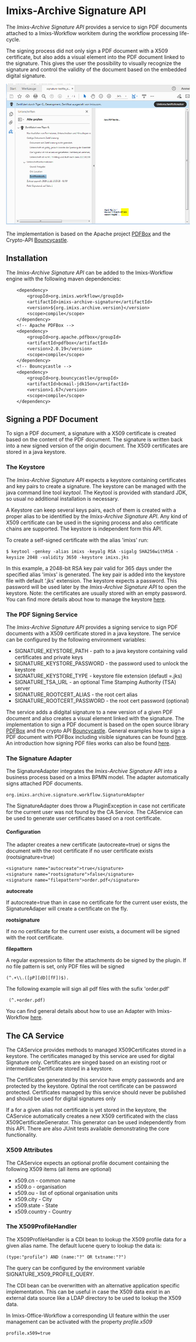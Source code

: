 # Imixs-Archive Signature API

The *Imixs-Archive Signature API* provides a service to sign PDF documents attached to a Imixs-Workflow workitem during the workflow processing life-cycle. 

The signing process did not only sign a PDF document with a X509 certificate, but also adds a visual element into the PDF document linked to the signature. This gives the user the possibility to visually recognize the signature and control the validity of the document based on the embedded digital signature.

<img src="docs/imixs-signature-example-001.png">


The implementation is based on the Apache project [PDFBox](https://pdfbox.apache.org/) and the Crypto-API [Bouncycastle](http://bouncycastle.org/). 

## Installation

The *Imixs-Archive Signature API* can be added to the Imixs-Workflow engine with the following maven dependencies:

		<dependency>
			<groupId>org.imixs.workflow</groupId>
			<artifactId>imixs-archive-signature</artifactId>
			<version>${org.imixs.archive.version}</version>
			<scope>compile</scope>
		</dependency>
		<!-- Apache PDFBox -->
		<dependency>
			<groupId>org.apache.pdfbox</groupId>
			<artifactId>pdfbox</artifactId>
			<version>2.0.19</version>
			<scope>compile</scope>
		</dependency>
		<!-- Bouncycastle -->
		<dependency>
			<groupId>org.bouncycastle</groupId>
			<artifactId>bcmail-jdk15on</artifactId>
			<version>1.67</version>
			<scope>compile</scope>
		</dependency>
		


## Signing a PDF Document

To sign a PDF document, a signature with a X509 certificate is created based on the content of the PDF document. The signature is written back into a new signed version of the origin document. The X509 certificates are stored in a java keystore. 

### The Keystore

The *Imixs-Archive Signature API* expects a keystore containing certificates and key pairs to create a signature. The keystore can be managed with the java command line tool *keytool*. The Keytool is provided with standard JDK, so usual no additional installation is necessary. 

A Keystore can keep several keys pairs, each of them is created with a proper alias to be identified by the *Imixs-Archive Signature API*. Any kind of X509 certificate can be used in the signing process and also certificate chains are supported. The keystore is independent form this API.

To create a self-signed certificate with the alias 'imixs' run:

	$ keytool -genkey -alias imixs -keyalg RSA -sigalg SHA256withRSA -keysize 2048 -validity 3650 -keystore imixs.jks

In this example, a 2048-bit RSA key pair valid for 365 days under the specified alias 'imixs' is generated. 
The key pair is added into the keystore file with default ‘.jks’ extension.
The keystore expects a password. This password will be used later by the *Imixs-Archive Signature API* to open the keystore. 
 Note: the certificates are usually stored with an empty password. You can find more details about how to manage the keystore [here](docs/README.md). 


 
### The PDF Signing Service

The *Imixs-Archive Signature API* provides a signing service to sign PDF documents with a X509 certificate stored in a java keystore. The service can be configured by the following environment variables:

 * SIGNATURE_KEYSTORE_PATH - path to a java keystore containing valid certificates and private keys
 * SIGNATURE_KEYSTORE_PASSWORD - the password used to unlock the keystore
 * SIGNATURE_KEYSTORE_TYPE - keystore file extension (defautl =.jks)
 * SIGNATURE_TSA_URL - an optional Time Stamping Authority (TSA) server
 * SIGNATURE_ROOTCERT_ALIAS - the root cert alias
 * SIGNATURE_ROOTCERT_PASSWORD - the root cert password (optional)

The service adds a didgital signature to a new version of a given PDF document and also creates a visual element linked with the signature.
The implementation to sign a PDF document is based on the open source library [PDFBox](https://github.com/apache/pdfbox) and the crypto API [Bouncycastle](http://bouncycastle.org/). General examples how to sign a PDF document with PDFBox including visible signatures can be found [here](https://github.com/apache/pdfbox/tree/trunk/examples/src/main/java/org/apache/pdfbox/examples/signature). 
An introduction how signing PDF files works can also be found [here](https://jvmfy.com/2018/11/17/how-to-digitally-sign-pdf-files/).

### The Signature Adapter

The SignatureAdapter integrates the *Imixs-Archive Signature API* into a business process based on a Imixs BPMN model. The adapter automatically signs attached PDF documents. 

	org.imixs.archive.signature.workflow.SignatureAdapter
	
The SignatureAdapter does throw a PluginException in case not certificate for the current user was not found by the CA Service. The CAService can be used to generate user certificates	based on a root certificate. 

#### Configuration
The adapter creates a new  certificate (autocreate=true) or signs the document with the root certificate if no user certificate exists (rootsignature=true)

	<signature name="autocreate">true</signature>
	<signature name="rootsignature">false</signature>
	<signature name="filepattern">order.pdf</signature>

**autocreate**

If autocreate=true than in case no certificate for the current user exists, the SignatureAdaper will create a certificate on the fly.

**rootsignature**

If no no certificate for the current user exists, a document will be signed with the root certificate.

**filepattern**

A  regular expression to filter the attachments do be signed by the plugin. If no file pattern is set, only PDF files will be signed 

	(^.+\\.([pP][dD][fF])$).

The following example will sign all pdf files with the sufix 'order.pdf'

	 (^.+order.pdf)

You can find general details about how to use an Adapter with Imixs-Workflow [here](https://www.imixs.org/doc/core/adapter-api.html).

	
## The CA Service
	
The CAService provides methods to managed X509Certificates stored in a keystore. The certificates managed by this service
are  used for  digital Signature only. Certificates are singed based on an existing root or intermediate Certificate stored in a keystore.

The Certificates generated by this service have empty passwords and are protected by the keystore. Optinal the root certificate can be password protected. Certificates managed by this service should never be published and should be used for digital signatures only

If a for a given alias not certificate is yet stored in the keystore, the CAService automatically creates a new X509 certificated with the class X509CertificateGenerator. This generator can be used independently from this API. There are also JUnit tests available demonstrating the core functionality. 


### X509 Attributes

The CAService expects an optional profile document containing the following X509 items (all items are optional)

 - x509.cn - common name
 - x509.o  - organisation 
 - x509.ou - list of optional organisation units
 - x509.city - City
 - x509.state - State
 - x509.country - Country
 
### The X509ProfileHandler

The X509ProfileHandler is a CDI bean to lookup the X509 profile data for a  given alias name. The default lucene query to lookup the data is:

	(type:"profile") AND (name:"?" OR txtname:"?")

The query can be configured by the environment variable SIGNATURE_X509_PROFILE_QUERY.

The CDI bean can be overwritten with an alternative application specific implementation. This can be useful in case the X509 data exist in an external data source like a LDAP directory to be used to  lookup the X509 data.

In Imixs-Office-Workflow a corresponding UI feature within the user management can be activated with the property *profile.x509*

	profile.x509=true